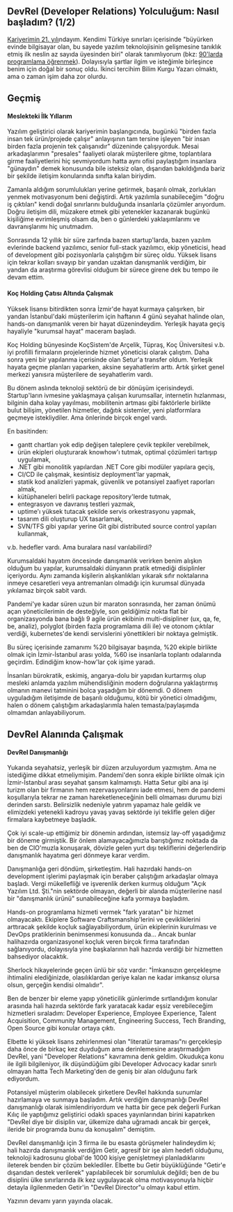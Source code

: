 ## DevRel (Developer Relations) Yolculuğum: Nasıl başladım? (1/2)

[Kariyerimin 21. yılı](https://eser.ozvataf.com/cv/)ndayım. Kendimi Türkiye sınırları içerisinde "büyürken evinde bilgisayar olan, bu sayede yazılım teknolojisinin gelişmesine tanıklık etmiş ilk neslin az sayıda üyesinden biri" olarak tanımlıyorum (bkz: [90'larda programlama öğrenmek](/90-larda-programlama-ogrenmek)). Dolayısıyla şartlar ilgim ve isteğimle birleşince benim için doğal bir sonuç oldu. İkinci tercihim Bilim Kurgu Yazarı olmaktı, ama o zaman işim daha zor olurdu.


## Geçmiş

#### Meslekteki İlk Yıllarım

Yazılım geliştirici olarak kariyerimin başlangıcında, bugünkü "birden fazla insan tek ürün/projede çalışır" anlayışının tam tersine işleyen "bir insan birden fazla projenin tek çalışanıdır" düzeninde çalışıyorduk. Mesai arkadaşlarımın "presales" faaliyeti olarak müşterilere gitme, toplantılara girme faaliyetlerini hiç sevmiyordum hatta aynı ofisi paylaştığım insanlara "günaydın" demek konusunda bile isteksiz olan, dışarıdan bakıldığında bariz bir şekilde iletişim konularında sınıfta kalan biriydim.

Zamanla aldığım sorumlulukları yerine getirmek, başarılı olmak, zorlukları yenmek motivasyonum beni değiştirdi. Artık yazılımla sunabileceğim "doğru iş çıktıları" kendi doğal sınırlarını bulduğunda insanlarla çözümler arıyordum. Doğru iletişim dili, müzakere etmek gibi yetenekler kazanarak bugünkü kişiliğime evrimleşmiş olsam da, ben o günlerdeki yaklaşımlarımı ve davranışlarımı hiç unutmadım.

Sonrasında 12 yıllık bir süre zarfında bazen startup'larda, bazen yazılım evlerinde backend yazılımcı, senior full-stack yazılımcı, ekip yöneticisi, head of development gibi pozisyonlarla çalıştığım bir süreç oldu. Yüksek lisans için tekrar kolları sıvayıp bir yandan uzaktan danışmanlık verdiğim, bir yandan da araştırma görevlisi olduğum bir sürece girene dek bu tempo ile devam ettim.


#### Koç Holding Çatısı Altında Çalışmak

Yüksek lisansı bitirdikten sonra İzmir'de hayat kurmaya çalışırken, bir yandan İstanbul'daki müşterilerim için haftanın 4 günü seyahat halinde olan, hands-on danışmanlık veren bir hayat düzenindeydim. Yerleşik hayata geçiş hayaliyle "kurumsal hayat" maceram başladı.

Koç Holding bünyesinde KoçSistem'de Arçelik, Tüpraş, Koç Üniversitesi v.b. iyi profilli firmaların projelerinde hizmet yöneticisi olarak çalıştım. Daha sonra yeni bir yapılanma içerisinde olan Setur'a transfer oldum. Yerleşik hayata geçme planları yaparken, aksine seyahatlerim arttı. Artık şirket genel merkezi yanısıra müşterilere de seyahatlerim vardı.

Bu dönem aslında teknoloji sektörü de bir dönüşüm içerisindeydi. Startup'ların ivmesine yaklaşmaya çalışan kurumsallar, internetin hızlanması, bilginin daha kolay yayılması, mobilitenin artması gibi faktörlerle birlikte bulut bilişim, yönetilen hizmetler, dağıtık sistemler, yeni platformlara geçmeye istekliydiler. Ama önlerinde birçok engel vardı.

En basitinden:
- gantt chartları yok edip değişen taleplere çevik tepkiler verebilmek,
- ürün ekipleri oluşturarak knowhow'ı tutmak, optimal çözümleri tartışıp uygulamak,
- .NET gibi monolitik yapılardan .NET Core gibi modüler yapılara geçiş,
- CI/CD ile çalışmak, kesintisiz deployment'lar yapmak,
- statik kod analizleri yapmak, güvenlik ve potansiyel zaafiyet raporları almak,
- kütüphaneleri belirli package repository'lerde tutmak,
- entegrasyon ve davranış testleri yazmak,
- uptime'ı yüksek tutacak şekilde servis orkestrasyonu yapmak,
- tasarım dili oluşturup UX tasarlamak,
- SVN/TFS gibi yapılar yerine Git gibi distributed source control yapıları kullanmak,

v.b. hedefler vardı. Ama buralara nasıl varılabilirdi?

Kurumsaldaki hayatım öncesinde danışmanlık verirken benim alışkın olduğum bu yapılar, kurumsaldaki dünyanın pratik etmediği disiplinler içeriyordu. Aynı zamanda kişilerin alışkanlıkları yıkarak sıfır noktalarına inmeye cesaretleri veya antremanları olmadığı için kurumsal dünyada yıkılamaz birçok sabit vardı.

Pandemi'ye kadar süren uzun bir maraton sonrasında, her zaman önümü açan yöneticilerimin de desteğiyle, son geldiğimiz nokta flat bir organizasyonda bana bağlı 9 agile ürün ekibinin multi-disipliner (ux, qa, fe, be, analiz), polyglot (birden fazla programlama dili ile) ve otonom çıktılar verdiği, kubernetes'de kendi servislerini yönettikleri bir noktaya gelmiştik.

Bu süreç içerisinde zamanımı %20 bilgisayar başında, %20 ekiple birlikte olmak için İzmir-İstanbul arası yolda, %60 ise insanlarla toplantı odalarında geçirdim. Edindiğim know-how'lar çok işime yaradı.

İnsanları bürokratik, eskimiş, angarya-dolu bir yapıdan kurtarmış olup mesleki anlamda yazılım mühendisliğinin modern doğrularına yaklaştırmış olmanın manevi tatminini bolca yaşadığım bir dönemdi. O dönem uyguladığım iletişimde de başarılı olduğumu, kötü bir yönetici olmadığımı, halen o dönem çalıştığım arkadaşlarımla halen temasta/paylaşımda olmamdan anlayabiliyorum.


## DevRel Alanında Çalışmak

#### DevRel Danışmanlığı

Yukarıda seyahatsiz, yerleşik bir düzen arzuluyordum yazmıştım. Ama ne istediğime dikkat etmeliymişim. Pandemi'den sonra ekiple birlikte olmak için İzmir-İstanbul arası seyahat şansım kalmamıştı. Hatta Setur gibi ana işi turizm olan bir firmanın hem rezervasyonlarını iade etmesi, hem de pandemi koşullarıyla tekrar ne zaman hareketleneceğinin belli olmaması durumu bizi derinden sarstı. Belirsizlik nedeniyle yatırım yapamaz hale geldik ve elimizdeki yetenekli kadroyu yavaş yavaş sektörde iyi teklifle gelen diğer firmalara kaybetmeye başladık.

Çok iyi scale-up ettiğimiz bir dönemin ardından, istemsiz lay-off yaşadığımız bir döneme girmiştik. Bir önlem alamayacağımızla barıştığımız noktada da ben de CIO'muzla konuşarak, dövizle gelen yurt dışı tekliflerini değerlendirip danışmanlık hayatıma geri dönmeye karar verdim.

Danışmanlığa geri döndüm, şirketleştim. Hali hazırdaki hands-on development işlerimi paylaşmak için beraber çalıştığım arkadaşlar olmaya başladı. Vergi mükellefliği ve işverenlik derken kurmuş olduğum "Açık Yazılım Ltd. Şti."nin sektörde olmayan, değerli bir alanda müşterilerine nasıl bir "danışmanlık ürünü" sunabileceğine kafa yormaya başladım.

Hands-on programlama hizmeti vermek "fark yaratan" bir hizmet olmayacaktı. Ekiplere Software Craftsmanship'lerini ve çevikliklerini arttıracak şekilde koçluk sağlayabiliyordum, ürün ekiplerinin kurulması ve DevOps pratiklerinin benimsenmesi konusunda da... Ancak bunlar halihazırda organizasyonel koçluk veren birçok firma tarafından sağlanıyordu, dolayısıyla yine başkalarının hali hazırda verdiği bir hizmetten bahsediyor olacaktık.

Sherlock hikayelerinde geçen ünlü bir söz vardır: "İmkansızın gerçekleşme ihtimalini elediğinizde, olasılıklardan geriye kalan ne kadar imkansız olursa olsun, gerçeğin kendisi olmalıdır".

Ben de benzer bir eleme yapıp yöneticilik günlerimde sırtlandığım konular arasında hali hazırda sektörde fark yaratacak kadar eşsiz verebileceğim hizmetleri sıraladım: Developer Experience, Employee Experience, Talent Acquisition, Community Management, Engineering Success, Tech Branding, Open Source gibi konular ortaya çıktı.

Elbette ki yüksek lisans zehirlenmesi olan "literatür taraması"nı gerçekleşip daha önce de birkaç kez duyduğum ama derinlemesine araştırmadığım DevRel, yani "Developer Relations" kavramına denk geldim. Okudukça konu ile ilgili bilgileniyor, ilk düşündüğüm gibi Developer Advocacy kadar sınırlı olmayan hatta Tech Marketing'den de geniş bir alan olduğunu fark ediyordum.

Potansiyel müşterim olabilecek şirketlere DevRel hakkında sunumlar hazırlamaya ve sunmaya başladım. Artık verdiğim danışmanlığı DevRel danışmanlığı olarak isimlendiriyordum ve hatta bir gece pek değerli Furkan Kılıç ile yaptığımız geliştirici odaklı spaces yayınlarından birini kapatırken "DevRel diye bir disiplin var, ülkemize daha uğramadı ancak bir gerçek, ileride bir programda bunu da konuşalım" demiştim.

DevRel danışmanlığı için 3 firma ile bu esasta görüşmeler halindeydim ki; hali hazırda danışmanlık verdiğim Getir, agresif bir işe alım hedefi olduğunu, teknoloji kadrosunu global'de 1000 kişiye genişletmeyi planladıklarını ileterek benden bir çözüm beklediler. Elbette bu Getir büyüklüğünde "Getir'e dışarıdan destek verilerek" yapılabilecek bir sorumluluk değildi; ben de bu disiplini ülke sınırlarında ilk kez uygulayacak olma motivasyonuyla hiçbir detayla ilgilenmeden Getir'in "DevRel Director"u olmayı kabul ettim.

Yazının devamı yarın yayında olacak.

